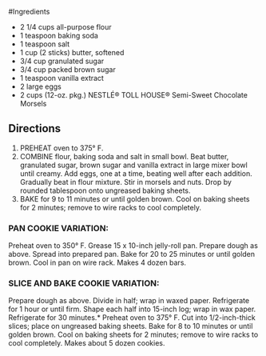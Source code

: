 #Ingredients
* 2 1/4 cups all-purpose flour
* 1 teaspoon baking soda
* 1 teaspoon salt
* 1 cup (2 sticks) butter, softened
* 3/4 cup granulated sugar
* 3/4 cup packed brown sugar
* 1 teaspoon vanilla extract
* 2 large eggs
* 2 cups (12-oz. pkg.) NESTLÉ® TOLL HOUSE® Semi-Sweet Chocolate Morsels

## Directions
1. PREHEAT oven to 375° F.
2. COMBINE flour, baking soda and salt in small bowl. Beat butter, granulated sugar, brown sugar and vanilla extract in large mixer bowl until creamy. Add eggs, one at a time, beating well after each addition. Gradually beat in flour mixture. Stir in morsels and nuts. Drop by rounded tablespoon onto ungreased baking sheets. 
3. BAKE for 9 to 11 minutes or until golden brown. Cool on baking sheets for 2 minutes; remove to wire racks to cool completely. 

<h3>PAN COOKIE VARIATION:</h3> 
<p>Preheat oven to 350° F. Grease 15 x 10-inch jelly-roll pan. Prepare dough as above. Spread into prepared pan. Bake for 20 to 25 minutes or until golden brown. Cool in pan on wire rack. Makes 4 dozen bars.</p>

<h3>SLICE AND BAKE COOKIE VARIATION:</h3> 
<p>Prepare dough as above. Divide in half; wrap in waxed paper. Refrigerate for 1 hour or until firm. Shape each half into 15-inch log; wrap in wax paper. Refrigerate for 30 minutes.* Preheat oven to 375° F. Cut into 1/2-inch-thick slices; place on ungreased baking sheets. Bake for 8 to 10 minutes or until golden brown. Cool on baking sheets for 2 minutes; remove to wire racks to cool completely. Makes about 5 dozen cookies.</p> 